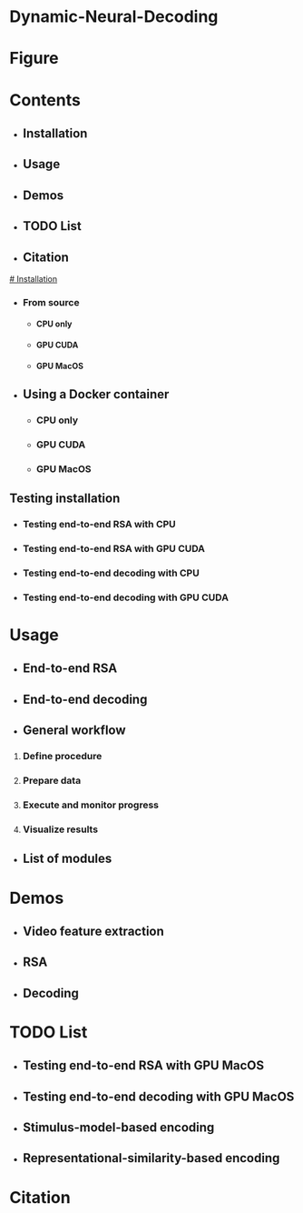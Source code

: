 # Dynamic-Neural-Decoding

# Figure

# Contents
- ## Installation
- ## Usage
- ## Demos
- ## TODO List
- ## Citation

[# Installation](#installation)
- ### From source
  - #### CPU only
  - #### GPU CUDA
  - #### GPU MacOS
- ## Using a Docker container
  - ### CPU only
  - ### GPU CUDA
  - ### GPU MacOS
## Testing installation
- ### Testing end-to-end RSA with CPU
- ### Testing end-to-end RSA with GPU CUDA
- ### Testing end-to-end decoding with CPU
- ### Testing end-to-end decoding with GPU CUDA

# Usage
- ## End-to-end RSA
- ## End-to-end decoding
- ## General workflow
1. ### Define procedure
2. ### Prepare data
3. ### Execute and monitor progress
4. ### Visualize results
- ## List of modules

# Demos
- ## Video feature extraction
- ## RSA
- ## Decoding

# TODO List
- ## Testing end-to-end RSA with GPU MacOS
- ## Testing end-to-end decoding with GPU MacOS
- ## Stimulus-model-based encoding
- ## Representational-similarity-based encoding

# Citation
